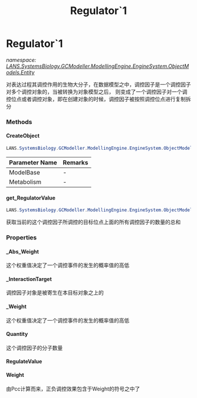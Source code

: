 ﻿---
title: Regulator`1
---

# Regulator`1
_namespace: [LANS.SystemsBiology.GCModeller.ModellingEngine.EngineSystem.ObjectModels.Entity](N-LANS.SystemsBiology.GCModeller.ModellingEngine.EngineSystem.ObjectModels.Entity.html)_

对表达过程其调控作用的生物大分子，在数据模型之中，调控因子是一个调控因子对多个调控对象的，当被转换为对象模型之后，
 则变成了一个调控因子对一个调控位点或者调控对象，即在创建对象的时候，调控因子被按照调控位点进行复制拆分

### Methods

#### CreateObject
```csharp
LANS.SystemsBiology.GCModeller.ModellingEngine.EngineSystem.ObjectModels.Entity.Regulator`1.CreateObject(LANS.SystemsBiology.GCModeller.ModellingEngine.Assembly.DocumentFormat.GCMarkupLanguage.GCML_Documents.XmlElements.SignalTransductions.Regulator,LANS.SystemsBiology.GCModeller.ModellingEngine.EngineSystem.ObjectModels.SubSystem.MetabolismCompartment)
```


|Parameter Name|Remarks|
|--------------|-------|
|ModelBase|-|
|Metabolism|-|


#### get_RegulatorValue
```csharp
LANS.SystemsBiology.GCModeller.ModellingEngine.EngineSystem.ObjectModels.Entity.Regulator`1.get_RegulatorValue
```
获取当前的这个调控因子所调控的目标位点上面的所有调控因子的数量的总和



### Properties

#### _Abs_Weight
这个权重值决定了一个调控事件的发生的概率值的高低
#### _InteractionTarget
调控因子对象是被寄生在本目标对象之上的
#### _Weight
这个权重值决定了一个调控事件的发生的概率值的高低
#### Quantity
这个调控因子的分子数量
#### RegulateValue

#### Weight
由Pcc计算而来，正负调控效果包含于Weight的符号之中了

